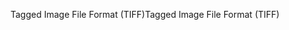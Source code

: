 <span data-ttu-id="4889f-101">Tagged Image File Format (TIFF)</span><span class="sxs-lookup"><span data-stu-id="4889f-101">Tagged Image File Format (TIFF)</span></span>